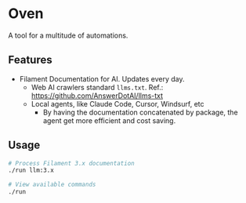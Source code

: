 # Oven

A tool for a multitude of automations.

## Features

- Filament Documentation for AI. Updates every day.
  - Web AI crawlers standard `llms.txt`. Ref.: https://github.com/AnswerDotAI/llms-txt 
  - Local agents, like Claude Code, Cursor, Windsurf, etc
    - By having the documentation concatenated by package, the agent get more efficient and cost saving. 

## Usage

```bash
# Process Filament 3.x documentation
./run llm:3.x

# View available commands
./run
```
